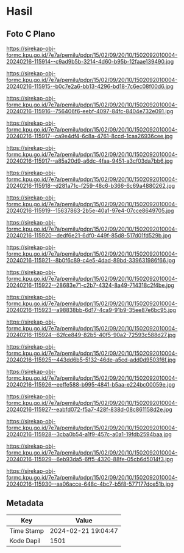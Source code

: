 # Hasil

## Foto C Plano

https://sirekap-obj-formc.kpu.go.id/7e7a/pemilu/pdpr/15/02/09/20/10/1502092010004-20240216-115914--c9ad9b5b-3214-4d60-b95b-12faae139490.jpg

https://sirekap-obj-formc.kpu.go.id/7e7a/pemilu/pdpr/15/02/09/20/10/1502092010004-20240216-115915--b0c7e2a6-bb13-4296-bd18-7c6ec08f00d6.jpg

https://sirekap-obj-formc.kpu.go.id/7e7a/pemilu/pdpr/15/02/09/20/10/1502092010004-20240216-115916--756406f6-eebf-4097-84fc-8404e732e091.jpg

https://sirekap-obj-formc.kpu.go.id/7e7a/pemilu/pdpr/15/02/09/20/10/1502092010004-20240216-115917--ca9e4df4-6c8a-4761-8ccd-1caa26936cee.jpg

https://sirekap-obj-formc.kpu.go.id/7e7a/pemilu/pdpr/15/02/09/20/10/1502092010004-20240216-115917--a85a20d9-a6dc-4faa-9451-a3cf03da7bb6.jpg

https://sirekap-obj-formc.kpu.go.id/7e7a/pemilu/pdpr/15/02/09/20/10/1502092010004-20240216-115918--d281a71c-f259-48c6-b366-6c69a4880262.jpg

https://sirekap-obj-formc.kpu.go.id/7e7a/pemilu/pdpr/15/02/09/20/10/1502092010004-20240216-115919--15637863-2b5e-40a1-97e4-07cce8649705.jpg

https://sirekap-obj-formc.kpu.go.id/7e7a/pemilu/pdpr/15/02/09/20/10/1502092010004-20240216-115920--dedf6e21-6df0-449f-85d8-517d01fd529b.jpg

https://sirekap-obj-formc.kpu.go.id/7e7a/pemilu/pdpr/15/02/09/20/10/1502092010004-20240216-115921--8b0f6c89-c4e5-4dad-89bd-339631986f66.jpg

https://sirekap-obj-formc.kpu.go.id/7e7a/pemilu/pdpr/15/02/09/20/10/1502092010004-20240216-115922--28683e71-c2b7-4324-8a49-714318c2f4be.jpg

https://sirekap-obj-formc.kpu.go.id/7e7a/pemilu/pdpr/15/02/09/20/10/1502092010004-20240216-115923--a98838bb-6d17-4ca9-91b9-35ee87e6bc95.jpg

https://sirekap-obj-formc.kpu.go.id/7e7a/pemilu/pdpr/15/02/09/20/10/1502092010004-20240216-115924--62fce849-82b5-40f5-90a2-72593c588d27.jpg

https://sirekap-obj-formc.kpu.go.id/7e7a/pemilu/pdpr/15/02/09/20/10/1502092010004-20240216-115925--443dd6b5-5132-46de-a5cd-add0d9503f6f.jpg

https://sirekap-obj-formc.kpu.go.id/7e7a/pemilu/pdpr/15/02/09/20/10/1502092010004-20240216-115926--eeffe588-b995-4841-b5aa-e224bc00059e.jpg

https://sirekap-obj-formc.kpu.go.id/7e7a/pemilu/pdpr/15/02/09/20/10/1502092010004-20240216-115927--eabfd072-f5a7-428f-838d-08c861158d2e.jpg

https://sirekap-obj-formc.kpu.go.id/7e7a/pemilu/pdpr/15/02/09/20/10/1502092010004-20240216-115928--3cba0b54-a1f9-457c-a0a1-19fdb2594baa.jpg

https://sirekap-obj-formc.kpu.go.id/7e7a/pemilu/pdpr/15/02/09/20/10/1502092010004-20240216-115929--6eb93da5-6ff5-4320-88fe-05cb6d5014f3.jpg

https://sirekap-obj-formc.kpu.go.id/7e7a/pemilu/pdpr/15/02/09/20/10/1502092010004-20240216-115930--aa06acce-648c-4bc7-b5f8-577177dce51b.jpg


## Metadata

| Key        | Value               |
| ---------- | ------------------- |
| Time Stamp | 2024-02-21 19:04:47 |
| Kode Dapil | 1501                |




